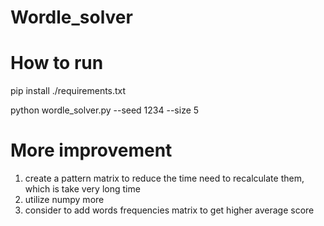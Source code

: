 # Wordle_solver

# How to run

pip install ./requirements.txt 

python wordle_solver.py --seed 1234 --size 5 

# More improvement
1. create a pattern matrix to reduce the time need to recalculate them, which is take very long time
2. utilize numpy more
3. consider to add words frequencies matrix to get higher average score
